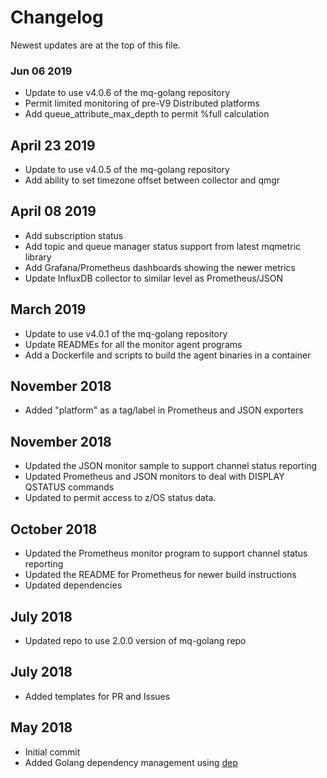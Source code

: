 # Changelog
Newest updates are at the top of this file.

### Jun 06 2019
* Update to use v4.0.6 of the mq-golang repository
* Permit limited monitoring of pre-V9 Distributed platforms
* Add queue_attribute_max_depth to permit %full calculation

## April 23 2019
* Update to use v4.0.5 of the mq-golang repository
* Add ability to set timezone offset between collector and qmgr

## April 08 2019
* Add subscription status
* Add topic and queue manager status support from latest mqmetric library
* Add Grafana/Prometheus dashboards showing the newer metrics
* Update InfluxDB collector to similar level as Prometheus/JSON

## March 2019
* Update to use v4.0.1 of the mq-golang repository
* Update READMEs for all the monitor agent programs
* Add a Dockerfile and scripts to build the agent binaries in a container

## November 2018
* Added "platform" as a tag/label in Prometheus and JSON exporters

## November 2018
* Updated the JSON monitor sample to support channel status reporting
* Updated Prometheus and JSON monitors to deal with DISPLAY QSTATUS commands
* Updated to permit access to z/OS status data.

## October 2018
* Updated the Prometheus monitor program to support channel status reporting
* Updated the README for Prometheus for newer build instructions
* Updated dependencies

## July 2018
* Updated repo to use 2.0.0 version of mq-golang repo

## July 2018
* Added templates for PR and Issues

## May 2018
* Initial commit
* Added Golang dependency management using [dep](https://golang.github.io/dep/)
